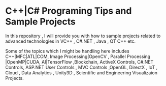 C++|C# Programing Tips and Sample Projects
===================================

In this repository , I will provide you with how to sample projects related to advanced technologies in VC++ , C#.NET , Java , QT C++ etc. 

Some of the topics which I might be handling here includes C++|MFC|ATL|COM, Image Processing|OpenCV , Parallel Processing |OpenMP|CUDA, AI|TensorFlow ,Blockchain, ActiveX Controls, C#.NET Controls, ASP.NET User Controls , MVC Controls ,OpenGL, DirectX , IoT , Cloud , Data Analytics , Unity3D , Scientific and Engineering Visualizaion Projects.







 
